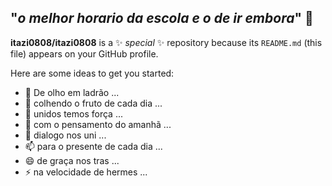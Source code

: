 ## "*o melhor horario da escola e o de ir embora*" 🍷


**itazi0808/itazi0808** is a ✨ _special_ ✨ repository because its `README.md` (this file) appears on your GitHub profile.

Here are some ideas to get you started:

- 🔭 De olho em ladrão ...
- 🌱 colhendo o fruto de cada dia ...
- 👯  unidos temos força ...
- 🤔  com o pensamento do amanhã ...
- 💬 dialogo nos uni ...
- 📫 para o presente de cada dia ...
- 😄 de graça nos tras ...
- ⚡ na velocidade de hermes ...

